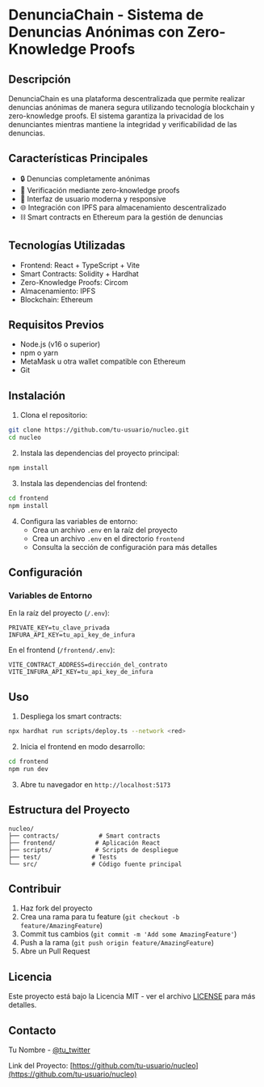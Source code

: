 # DenunciaChain - Sistema de Denuncias Anónimas con Zero-Knowledge Proofs

## Descripción
DenunciaChain es una plataforma descentralizada que permite realizar denuncias anónimas de manera segura utilizando tecnología blockchain y zero-knowledge proofs. El sistema garantiza la privacidad de los denunciantes mientras mantiene la integridad y verificabilidad de las denuncias.

## Características Principales
- 🔒 Denuncias completamente anónimas
- 🔐 Verificación mediante zero-knowledge proofs
- 📱 Interfaz de usuario moderna y responsive
- 🌐 Integración con IPFS para almacenamiento descentralizado
- ⛓️ Smart contracts en Ethereum para la gestión de denuncias

## Tecnologías Utilizadas
- Frontend: React + TypeScript + Vite
- Smart Contracts: Solidity + Hardhat
- Zero-Knowledge Proofs: Circom
- Almacenamiento: IPFS
- Blockchain: Ethereum

## Requisitos Previos
- Node.js (v16 o superior)
- npm o yarn
- MetaMask u otra wallet compatible con Ethereum
- Git

## Instalación

1. Clona el repositorio:
```bash
git clone https://github.com/tu-usuario/nucleo.git
cd nucleo
```

2. Instala las dependencias del proyecto principal:
```bash
npm install
```

3. Instala las dependencias del frontend:
```bash
cd frontend
npm install
```

4. Configura las variables de entorno:
   - Crea un archivo `.env` en la raíz del proyecto
   - Crea un archivo `.env` en el directorio `frontend`
   - Consulta la sección de configuración para más detalles

## Configuración

### Variables de Entorno
En la raíz del proyecto (`/.env`):
```
PRIVATE_KEY=tu_clave_privada
INFURA_API_KEY=tu_api_key_de_infura
```

En el frontend (`/frontend/.env`):
```
VITE_CONTRACT_ADDRESS=dirección_del_contrato
VITE_INFURA_API_KEY=tu_api_key_de_infura
```

## Uso

1. Despliega los smart contracts:
```bash
npx hardhat run scripts/deploy.ts --network <red>
```

2. Inicia el frontend en modo desarrollo:
```bash
cd frontend
npm run dev
```

3. Abre tu navegador en `http://localhost:5173`

## Estructura del Proyecto
```
nucleo/
├── contracts/           # Smart contracts
├── frontend/           # Aplicación React
├── scripts/            # Scripts de despliegue
├── test/              # Tests
└── src/               # Código fuente principal
```

## Contribuir
1. Haz fork del proyecto
2. Crea una rama para tu feature (`git checkout -b feature/AmazingFeature`)
3. Commit tus cambios (`git commit -m 'Add some AmazingFeature'`)
4. Push a la rama (`git push origin feature/AmazingFeature`)
5. Abre un Pull Request

## Licencia
Este proyecto está bajo la Licencia MIT - ver el archivo [LICENSE](LICENSE) para más detalles.

## Contacto
Tu Nombre - [@tu_twitter](https://twitter.com/tu_twitter)

Link del Proyecto: [https://github.com/tu-usuario/nucleo](https://github.com/tu-usuario/nucleo)
